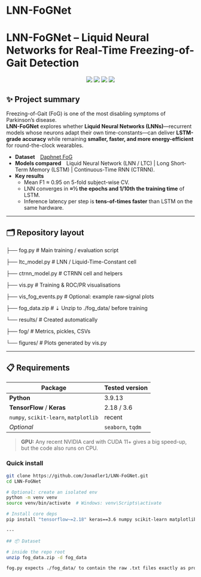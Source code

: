 # LNN-FoGNet
# LNN-FoGNet – Liquid Neural Networks for Real-Time Freezing-of-Gait Detection

<div align="center">
<img src="https://img.shields.io/badge/python-3.9-blue" />
<img src="https://img.shields.io/badge/tensorflow-2.18-important" />
<img src="https://img.shields.io/badge/keras-3.6-important" />
<img src="https://img.shields.io/badge/license-MIT-green" />
</div>

## ✨ Project summary
Freezing-of-Gait (FoG) is one of the most disabling symptoms of Parkinson’s disease.  
**LNN-FoGNet** explores whether **Liquid Neural Networks (LNNs)**—recurrent models whose neurons adapt their own time-constants—can deliver **LSTM-grade accuracy** while remaining **smaller, faster, and more energy-efficient** for round-the-clock wearables.

* **Dataset** [Daphnet FoG](https://archive.ics.uci.edu/ml/datasets/daphnet+freezing+of+gait)  
* **Models compared** Liquid Neural Network (LNN / LTC)  |  Long Short-Term Memory (LSTM)  |  Continuous-Time RNN (CTRNN).  
* **Key results**  
  * Mean F1 ≈ 0.95 on 5-fold subject-wise CV.  
  * LNN converges in **≈½ the epochs and 1/10th the training time** of LSTM.  
  * Inference latency per step is **tens-of-times faster** than LSTM on the same hardware.



---

## 🗂️ Repository layout

├── fog.py # Main training / evaluation script

├── ltc_model.py # LNN / Liquid-Time-Constant cell

├── ctrnn_model.py # CTRNN cell and helpers

├── vis.py # Training & ROC/PR visualisations

├── vis_fog_events.py # Optional: example raw‐signal plots

├── fog_data.zip # ⇣ Unzip to ./fog_data/ before training

└── results/ # Created automatically

├── fog/ # Metrics, pickles, CSVs

└── figures/ # Plots generated by vis.py


---

## 📋 Requirements

| Package | Tested version |
|---------|----------------|
| **Python** | 3.9.13 |
| **TensorFlow** / **Keras** | 2.18 / 3.6 |
| `numpy`, `scikit-learn`, `matplotlib` | recent |
| *Optional* | `seaborn`, `tqdm` |

> **GPU:** Any recent NVIDIA card with CUDA 11+ gives a big speed-up, but the code also runs on CPU.

### Quick install
```bash
git clone https://github.com/Jonadler1/LNN-FoGNet.git
cd LNN-FoGNet

# Optional: create an isolated env
python -m venv venv
source venv/bin/activate  # Windows: venv\Scripts\activate

# Install core deps
pip install "tensorflow~=2.18" keras==3.6 numpy scikit-learn matplotlib seaborn tqdm

---

## 📦 Dataset

# inside the repo root
unzip fog_data.zip -d fog_data

fog.py expects ./fog_data/ to contain the raw .txt files exactly as provided by Daphnet.

